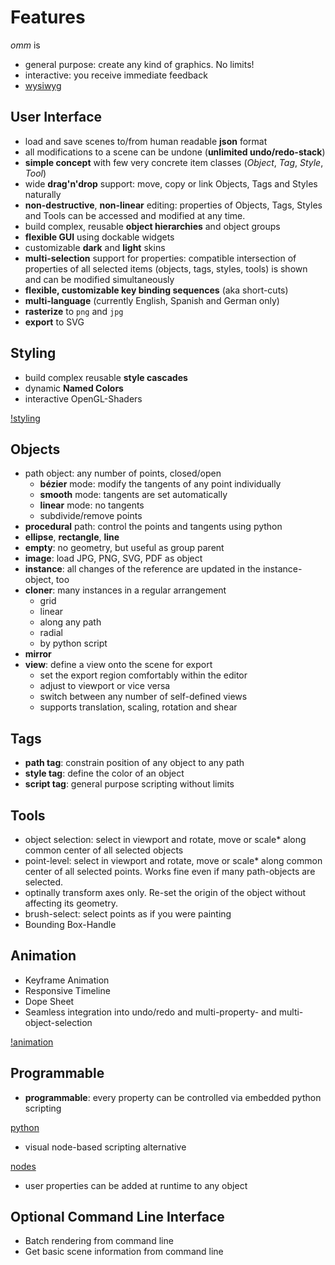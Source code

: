# Features

*omm* is
-   general purpose: create any kind of graphics. No limits!
-   interactive: you receive immediate feedback
-   [wysiwyg](https://en.wikipedia.org/wiki/WYSIWYG)

## User Interface
-   load and save scenes to/from human readable **json** format
-   all modifications to a scene can be undone (**unlimited undo/redo-stack**)
-   **simple concept** with few very concrete item classes (*Object*, *Tag*, *Style*, *Tool*)
-   wide **drag'n'drop** support: move, copy or link Objects, Tags and Styles naturally
-   **non-destructive**, **non-linear** editing: properties of Objects, Tags, Styles and Tools can be accessed and modified at any time.
-   build complex, reusable **object hierarchies** and object groups
-   **flexible GUI** using dockable widgets
-   customizable **dark** and **light** skins
-   **multi-selection** support for properties: compatible intersection of properties of all selected items (objects, tags, styles, tools) is shown and can be modified simultaneously
-   **flexible, customizable key binding sequences** (aka short-cuts)
-   **multi-language** (currently English, Spanish and German only)
-   **rasterize** to `png` and `jpg`
-   **export** to SVG

## Styling
-   build complex reusable **style cascades**
-   dynamic **Named Colors**
-   interactive OpenGL-Shaders

[!styling](../sample-scenes/glshader.png)

## Objects
-   path object: any number of points, closed/open
    -   **bézier** mode: modify the tangents of any point individually
    -   **smooth** mode: tangents are set automatically
    -   **linear** mode: no tangents
    -   subdivide/remove points
-   **procedural** path: control the points and tangents using python
-   **ellipse**, **rectangle**, **line**
-   **empty**: no geometry, but useful as group parent
-   **image**: load JPG, PNG, SVG, PDF as object
-   **instance**: all changes of the reference are updated in the instance-object, too
-   **cloner**: many instances in a regular arrangement
    -   grid
    -   linear
    -   along any path
    -   radial
    -   by python script
-   **mirror**
-   **view**: define a view onto the scene for export
    -   set the export region comfortably within the editor
    -   adjust to viewport or vice versa
    -   switch between any number of self-defined views
    -   supports translation, scaling, rotation and shear

## Tags
-   **path tag**: constrain position of any object to any path
-   **style tag**: define the color of an object
-   **script tag**: general purpose scripting without limits

## Tools
-   object selection: select in viewport and rotate, move or scale* along common center of all selected objects
-   point-level: select in viewport and rotate, move or scale* along common center of all selected points. Works fine even if many path-objects are selected.
-   optinally transform axes only. Re-set the origin of the object without affecting its geometry.
-   brush-select: select points as if you were painting
-   Bounding Box-Handle

## Animation
-   Keyframe Animation
-   Responsive Timeline
-   Dope Sheet
-   Seamless integration into undo/redo and multi-property- and multi-object-selection

[!animation](../sample-scenes/animation.png)

## Programmable
-   **programmable**: every property can be controlled via embedded python scripting

[python](../sample-scenes/python.png)

-   visual node-based scripting alternative

[nodes](../sample-scenes/nodes.png)

-   user properties can be added at runtime to any object

## Optional Command Line Interface
-   Batch rendering from command line
-   Get basic scene information from command line

